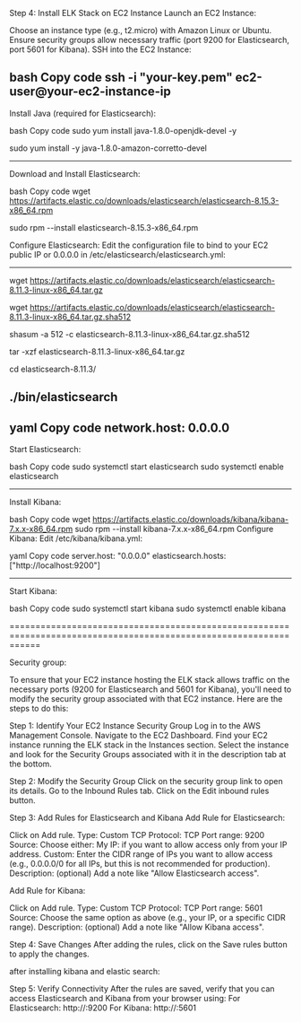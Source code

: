 Step 4: Install ELK Stack on EC2 Instance
Launch an EC2 Instance:

Choose an instance type (e.g., t2.micro) with Amazon Linux or Ubuntu.
Ensure security groups allow necessary traffic (port 9200 for Elasticsearch, port 5601 for Kibana).
SSH into the EC2 Instance:

bash
Copy code
ssh -i "your-key.pem" ec2-user@your-ec2-instance-ip
-------------------------------------------------------
Install Java (required for Elasticsearch):

bash
Copy code
sudo yum install java-1.8.0-openjdk-devel -y

sudo yum install -y java-1.8.0-amazon-corretto-devel


-----------------------------------------------------------------------
Download and Install Elasticsearch:

bash
Copy code
wget https://artifacts.elastic.co/downloads/elasticsearch/elasticsearch-8.15.3-x86_64.rpm


sudo rpm --install elasticsearch-8.15.3-x86_64.rpm


Configure Elasticsearch: Edit the configuration file to bind to your EC2 public IP or 0.0.0.0 in /etc/elasticsearch/elasticsearch.yml:

-----------------------
wget https://artifacts.elastic.co/downloads/elasticsearch/elasticsearch-8.11.3-linux-x86_64.tar.gz

wget https://artifacts.elastic.co/downloads/elasticsearch/elasticsearch-8.11.3-linux-x86_64.tar.gz.sha512

shasum -a 512 -c elasticsearch-8.11.3-linux-x86_64.tar.gz.sha512 

tar -xzf elasticsearch-8.11.3-linux-x86_64.tar.gz

cd elasticsearch-8.11.3/

./bin/elasticsearch
-----------------------------------------------------

yaml
Copy code
network.host: 0.0.0.0
----------------------------------------------
Start Elasticsearch:

bash
Copy code
sudo systemctl start elasticsearch
sudo systemctl enable elasticsearch

------------------------------------------------------------------------
Install Kibana:

bash
Copy code
wget https://artifacts.elastic.co/downloads/kibana/kibana-7.x.x-x86_64.rpm
sudo rpm --install kibana-7.x.x-x86_64.rpm
Configure Kibana: Edit /etc/kibana/kibana.yml:

yaml
Copy code
server.host: "0.0.0.0"
elasticsearch.hosts: ["http://localhost:9200"]

-----------------------------------------------------------
Start Kibana:

bash
Copy code
sudo systemctl start kibana
sudo systemctl enable kibana


==================================================================================================================

Security group:

To ensure that your EC2 instance hosting the ELK stack allows traffic on the necessary ports (9200 for Elasticsearch and 5601 for Kibana), you'll need to modify the security group associated with that EC2 instance. Here are the steps to do this:

Step 1: Identify Your EC2 Instance Security Group
Log in to the AWS Management Console.
Navigate to the EC2 Dashboard.
Find your EC2 instance running the ELK stack in the Instances section.
Select the instance and look for the Security Groups associated with it in the description tab at the bottom.

Step 2: Modify the Security Group
Click on the security group link to open its details.
Go to the Inbound Rules tab.
Click on the Edit inbound rules button.

Step 3: Add Rules for Elasticsearch and Kibana
Add Rule for Elasticsearch:

Click on Add rule.
Type: Custom TCP
Protocol: TCP
Port range: 9200
Source: Choose either:
My IP: if you want to allow access only from your IP address.
Custom: Enter the CIDR range of IPs you want to allow access (e.g., 0.0.0.0/0 for all IPs, but this is not recommended for production).
Description: (optional) Add a note like "Allow Elasticsearch access".

Add Rule for Kibana:

Click on Add rule.
Type: Custom TCP
Protocol: TCP
Port range: 5601
Source: Choose the same option as above (e.g., your IP, or a specific CIDR range).
Description: (optional) Add a note like "Allow Kibana access".

Step 4: Save Changes
After adding the rules, click on the Save rules button to apply the changes.

after installing kibana and elastic search:
 
Step 5: Verify Connectivity
After the rules are saved, verify that you can access Elasticsearch and Kibana from your browser using:
For Elasticsearch: http://<your-ec2-public-ip>:9200
For Kibana: http://<your-ec2-public-ip>:5601
